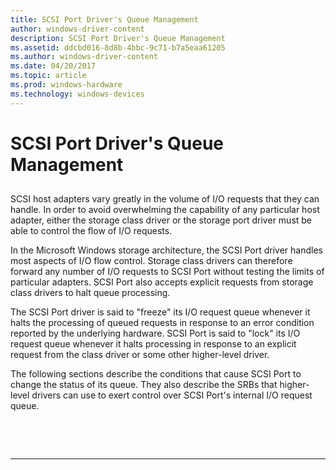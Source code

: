 ```yaml
---
title: SCSI Port Driver's Queue Management
author: windows-driver-content
description: SCSI Port Driver's Queue Management
ms.assetid: ddcbd016-8d8b-4bbc-9c71-b7a5eaa61205
ms.author: windows-driver-content
ms.date: 04/20/2017
ms.topic: article
ms.prod: windows-hardware
ms.technology: windows-devices
---
```


# SCSI Port Driver's Queue Management


## <span id="ddk_scsi_port_driver_s_queue_management_kg"></span><span id="DDK_SCSI_PORT_DRIVER_S_QUEUE_MANAGEMENT_KG"></span>


SCSI host adapters vary greatly in the volume of I/O requests that they can handle. In order to avoid overwhelming the capability of any particular host adapter, either the storage class driver or the storage port driver must be able to control the flow of I/O requests.

In the Microsoft Windows storage architecture, the SCSI Port driver handles most aspects of I/O flow control. Storage class drivers can therefore forward any number of I/O requests to SCSI Port without testing the limits of particular adapters. SCSI Port also accepts explicit requests from storage class drivers to halt queue processing.

The SCSI Port driver is said to "freeze" its I/O request queue whenever it halts the processing of queued requests in response to an error condition reported by the underlying hardware. SCSI Port is said to "lock" its I/O request queue whenever it halts processing in response to an explicit request from the class driver or some other higher-level driver.

The following sections describe the conditions that cause SCSI Port to change the status of its queue. They also describe the SRBs that higher-level drivers can use to exert control over SCSI Port's internal I/O request queue.

 

 


--------------------


